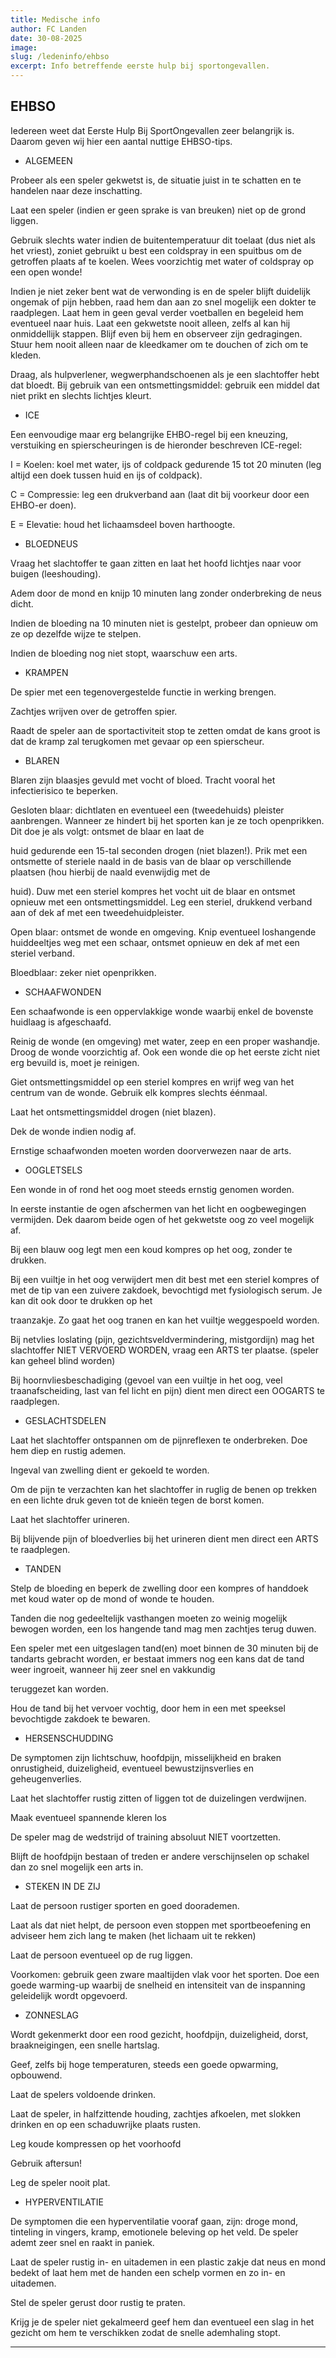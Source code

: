 ```yaml
---
title: Medische info
author: FC Landen
date: 30-08-2025
image: 
slug: /ledeninfo/ehbso
excerpt: Info betreffende eerste hulp bij sportongevallen.
---
```


## EHBSO

Iedereen weet dat Eerste Hulp Bij SportOngevallen zeer belangrijk is. Daarom geven wij hier een aantal nuttige EHBSO-tips.

* ALGEMEEN

Probeer als een speler gekwetst is, de situatie juist in te schatten en te handelen naar deze inschatting.

Laat een speler (indien er geen sprake is van breuken) niet op de grond liggen.

Gebruik slechts water indien de buitentemperatuur dit toelaat (dus niet als het vriest), zoniet gebruikt u best een coldspray in een spuitbus om de getroffen plaats af te koelen. Wees voorzichtig met water of coldspray op een open wonde!

Indien je niet zeker bent wat de verwonding is en de speler blijft duidelijk ongemak of pijn hebben, raad hem dan aan zo snel mogelijk een dokter te raadplegen. Laat hem in geen geval verder voetballen en begeleid hem eventueel naar huis. Laat een gekwetste nooit alleen, zelfs al kan hij onmiddellijk stappen. Blijf even bij hem en observeer zijn gedragingen. Stuur hem nooit alleen naar de kleedkamer om te douchen of zich om te kleden.

Draag, als hulpverlener, wegwerphandschoenen als je een slachtoffer hebt dat bloedt. Bij gebruik van een ontsmettingsmiddel: gebruik een middel dat niet prikt en slechts lichtjes kleurt.

* ICE

Een eenvoudige maar erg belangrijke EHBO-regel bij een kneuzing, verstuiking en spierscheuringen is de hieronder beschreven ICE-regel:

I = Koelen: koel met water, ijs of coldpack gedurende 15 tot 20 minuten (leg altijd een doek tussen huid en ijs of coldpack).

C = Compressie: leg een drukverband aan (laat dit bij voorkeur door een EHBO-er doen).

E = Elevatie: houd het lichaamsdeel boven harthoogte.

* BLOEDNEUS

Vraag het slachtoffer te gaan zitten en laat het hoofd lichtjes naar voor buigen (leeshouding).

Adem door de mond en knijp 10 minuten lang zonder onderbreking de neus dicht.

Indien de bloeding na 10 minuten niet is gestelpt, probeer dan opnieuw om ze op dezelfde wijze te stelpen.

Indien de bloeding nog niet stopt, waarschuw een arts.

* KRAMPEN

De spier met een tegenovergestelde functie in werking brengen.

Zachtjes wrijven over de getroffen spier.

Raadt de speler aan de sportactiviteit stop te zetten omdat de kans groot is dat de kramp zal terugkomen met gevaar op een spierscheur.

* BLAREN

Blaren zijn blaasjes gevuld met vocht of bloed. Tracht vooral het infectierisico te beperken.

Gesloten blaar: dichtlaten en eventueel een (tweedehuids) pleister aanbrengen. Wanneer ze hindert bij het sporten kan je ze toch openprikken. Dit doe je als volgt: ontsmet de blaar en laat de

huid gedurende een 15-tal seconden drogen (niet blazen!). Prik met een ontsmette of steriele naald in de basis van de blaar op verschillende plaatsen (hou hierbij de naald evenwijdig met de

huid). Duw met een steriel kompres het vocht uit de blaar en ontsmet opnieuw met een ontsmettingsmiddel. Leg een steriel, drukkend verband aan of dek af met een tweedehuidpleister.

Open blaar: ontsmet de wonde en omgeving. Knip eventueel loshangende huiddeeltjes weg met een schaar, ontsmet opnieuw en dek af met een steriel verband.

Bloedblaar: zeker niet openprikken.

* SCHAAFWONDEN

Een schaafwonde is een oppervlakkige wonde waarbij enkel de bovenste huidlaag is afgeschaafd.

Reinig de wonde (en omgeving) met water, zeep en een proper washandje. Droog de wonde voorzichtig af. Ook een wonde die op het eerste zicht niet erg bevuild is, moet je reinigen.

Giet ontsmettingsmiddel op een steriel kompres en wrijf weg van het centrum van de wonde. Gebruik elk kompres slechts éénmaal.

Laat het ontsmettingsmiddel drogen (niet blazen).

Dek de wonde indien nodig af.

Ernstige schaafwonden moeten worden doorverwezen naar de arts.

* OOGLETSELS

Een wonde in of rond het oog moet steeds ernstig genomen worden.

In eerste instantie de ogen afschermen van het licht en oogbewegingen vermijden. Dek daarom beide ogen of het gekwetste oog zo veel mogelijk af.

Bij een blauw oog legt men een koud kompres op het oog, zonder te drukken.

Bij een vuiltje in het oog verwijdert men dit best met een steriel kompres of met de tip van een zuivere zakdoek, bevochtigd met fysiologisch serum. Je kan dit ook door te drukken op het

traanzakje. Zo gaat het oog tranen en kan het vuiltje weggespoeld worden.

Bij netvlies loslating (pijn, gezichtsveldvermindering, mistgordijn) mag het slachtoffer NIET VERVOERD WORDEN, vraag een ARTS ter plaatse. (speler kan geheel blind worden)

Bij hoornvliesbeschadiging (gevoel van een vuiltje in het oog, veel traanafscheiding, last van fel licht en pijn) dient men direct een OOGARTS te raadplegen.

* GESLACHTSDELEN

Laat het slachtoffer ontspannen om de pijnreflexen te onderbreken. Doe hem diep en rustig ademen.

Ingeval van zwelling dient er gekoeld te worden.

Om de pijn te verzachten kan het slachtoffer in ruglig de benen op trekken en een lichte druk geven tot de knieën tegen de borst komen.

Laat het slachtoffer urineren.

Bij blijvende pijn of bloedverlies bij het urineren dient men direct een ARTS te raadplegen.

* TANDEN

Stelp de bloeding en beperk de zwelling door een kompres of handdoek met koud water op de mond of wonde te houden.

Tanden die nog gedeeltelijk vasthangen moeten zo weinig mogelijk bewogen worden, een los hangende tand mag men zachtjes terug duwen.

Een speler met een uitgeslagen tand(en) moet binnen de 30 minuten bij de tandarts gebracht worden, er bestaat immers nog een kans dat de tand weer ingroeit, wanneer hij zeer snel en vakkundig

teruggezet kan worden.

Hou de tand bij het vervoer vochtig, door hem in een met speeksel bevochtigde zakdoek te bewaren.

* HERSENSCHUDDING

De symptomen zijn lichtschuw, hoofdpijn, misselijkheid en braken onrustigheid, duizeligheid, eventueel bewustzijnsverlies en geheugenverlies.

Laat het slachtoffer rustig zitten of liggen tot de duizelingen verdwijnen.

Maak eventueel spannende kleren los

De speler mag de wedstrijd of training absoluut NIET voortzetten.

Blijft de hoofdpijn bestaan of treden er andere verschijnselen op schakel dan zo snel mogelijk een arts in.

* STEKEN IN DE ZIJ

Laat de persoon rustiger sporten en goed doorademen.

Laat als dat niet helpt, de persoon even stoppen met sportbeoefening en adviseer hem zich lang te maken (het lichaam uit te rekken)

Laat de persoon eventueel op de rug liggen.

Voorkomen: gebruik geen zware maaltijden vlak voor het sporten. Doe een goede warming-up waarbij de snelheid en intensiteit van de inspanning geleidelijk wordt opgevoerd.

* ZONNESLAG

Wordt gekenmerkt door een rood gezicht, hoofdpijn, duizeligheid, dorst, braakneigingen, een snelle hartslag.

Geef, zelfs bij hoge temperaturen, steeds een goede opwarming, opbouwend.

Laat de spelers voldoende drinken.

Laat de speler, in halfzittende houding, zachtjes afkoelen, met slokken drinken en op een schaduwrijke plaats rusten.

Leg koude kompressen op het voorhoofd

Gebruik aftersun!

Leg de speler nooit plat.

* HYPERVENTILATIE

De symptomen die een hyperventilatie vooraf gaan, zijn: droge mond, tinteling in vingers, kramp, emotionele beleving op het veld. De speler ademt zeer snel en raakt in paniek.

Laat de speler rustig in- en uitademen in een plastic zakje dat neus en mond bedekt of laat hem met de handen een schelp vormen en zo in- en uitademen.

Stel de speler gerust door rustig te praten.

Krijg je de speler niet gekalmeerd geef hem dan eventueel een slag in het gezicht om hem te verschikken zodat de snelle ademhaling stopt.

---